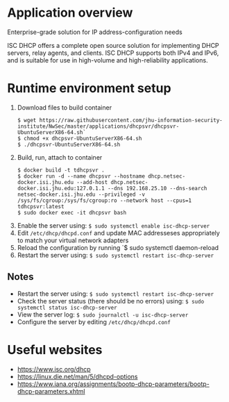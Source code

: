 # Application overview
Enterprise-grade solution for IP address-configuration needs

ISC DHCP offers a complete open source solution for implementing DHCP servers, relay agents, and clients. ISC DHCP supports both IPv4 and IPv6, and is suitable for use in high-volume and high-reliability applications.

# Runtime environment setup
1. Download files to build container
    ```
    $ wget https://raw.githubusercontent.com/jhu-information-security-institute/NwSec/master/applications/dhcpsvr/dhcpsvr-UbuntuServerX86-64.sh`
    $ chmod +x dhcpsvr-UbuntuServerX86-64.sh
    $ ./dhcpsvr-UbuntuServerX86-64.sh
    ```
1. Build, run, attach to container
    ```
    $ docker build -t tdhcpsvr .
    $ docker run -d --name dhcpsvr --hostname dhcp.netsec-docker.isi.jhu.edu --add-host dhcp.netsec-docker.isi.jhu.edu:127.0.1.1 --dns 192.168.25.10 --dns-search netsec-docker.isi.jhu.edu --privileged -v /sys/fs/cgroup:/sys/fs/cgroup:ro --network host --cpus=1 tdhcpsvr:latest
    $ sudo docker exec -it dhcpsvr bash 
    ```
1. Enable the server using: `$ sudo systemctl enable isc-dhcp-server`
1. Edit `/etc/dhcp/dhcpd.conf` and update MAC addresseses appropriately to match your virtual network adapters
1. Reload the configuration by running `$ sudo systemctl daemon-reload
1. Restart the server using: `$ sudo systemctl restart isc-dhcp-server`

## Notes
* Restart the server using: `$ sudo systemctl restart isc-dhcp-server`
* Check the server status (there should be no errors) using: `$ sudo systemctl status isc-dhcp-server`
* View the server log: `$ sudo journalctl -u isc-dhcp-server`
* Configure the server by editing `/etc/dhcp/dhcpd.conf`

# Useful websites
* https://www.isc.org/dhcp
* https://linux.die.net/man/5/dhcpd-options
* https://www.iana.org/assignments/bootp-dhcp-parameters/bootp-dhcp-parameters.xhtml
